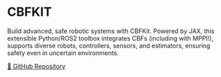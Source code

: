 # CBFKIT

Build advanced, safe robotic systems with CBFKit. Powered by JAX, this extensible Python/ROS2 toolbox integrates CBFs (including with MPPI!), supports diverse robots, controllers, sensors, and estimators, ensuring safety even in uncertain environments.

[🔗 GitHub Repository](https://github.com/bardhh/cbfkit)
